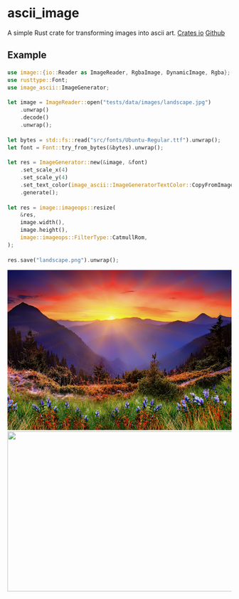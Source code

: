 # ascii_image

A simple Rust crate for transforming images into ascii art.
[Crates io](https://crates.io/crates/image_ascii)
[Github](https://github.com/velvitoff/ascii_image)

## Example
```rust
use image::{io::Reader as ImageReader, RgbaImage, DynamicImage, Rgba};
use rusttype::Font;
use image_ascii::ImageGenerator;

let image = ImageReader::open("tests/data/images/landscape.jpg")
    .unwrap()
    .decode()
    .unwrap();

let bytes = std::fs::read("src/fonts/Ubuntu-Regular.ttf").unwrap();
let font = Font::try_from_bytes(&bytes).unwrap();

let res = ImageGenerator::new(&image, &font)
    .set_scale_x(4)
    .set_scale_y(4)
    .set_text_color(image_ascii::ImageGeneratorTextColor::CopyFromImage)
    .generate();

let res = image::imageops::resize(
    &res,
    image.width(),
    image.height(),
    image::imageops::FilterType::CatmullRom,
);

res.save("landscape.png").unwrap();
```

<img width="640px" height="360px" src="https://github.com/velvitoff/ascii_image/blob/main/tests/data/images/landscape.jpg" />
<img width="640px" height="360px" src="https://github.com/velvitoff/ascii_image/blob/main/repo_assets/landscape_ascii.png" />
